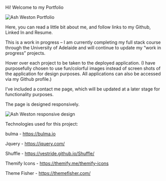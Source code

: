 Hi! Welcome to my Portfolio

![Ash Weston Portfolio ](ashwestonhome.gif)

Here, you can read a little bit about me, and follow links to my Github, Linked In and Resume.

This is a work in progress – I am currently completing my full stack course through the University of Adelaide and will continue to update my “work in progress” projects.

Hover over each project to be taken to the deployed application. (I have purposefully chosen to use fun/colorful images instead of screen shots of the application for design purposes. All applications can also be accessed via my Github profile.)

I’ve included a contact me page, which will be updated at a later stage for functionality purposes.

The page is designed responsively.

![Ash Weston responsive design ](responsive.gif)

Technologies used for this project:

bulma - https://bulma.io

Jquery - https://jquery.com/

Shuffle - https://vestride.github.io/Shuffle/

Themify Icons - https://themify.me/themify-icons

Theme Fisher - https://themefisher.com/
